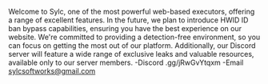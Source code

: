 Welcome to Sylc, one of the most powerful web-based executors, offering a range of excellent features. In the future, we plan to introduce HWID ID ban bypass capabilities, ensuring you have the best experience on our website. We're committed to providing a detection-free environment, so you can focus on getting the most out of our platform. Additionally, our Discord server will feature a wide range of exclusive leaks and valuable resources, available only to our server members.
-Discord .gg/jRwGvYtqxm
-Email sylcsoftworks@gmail.com
